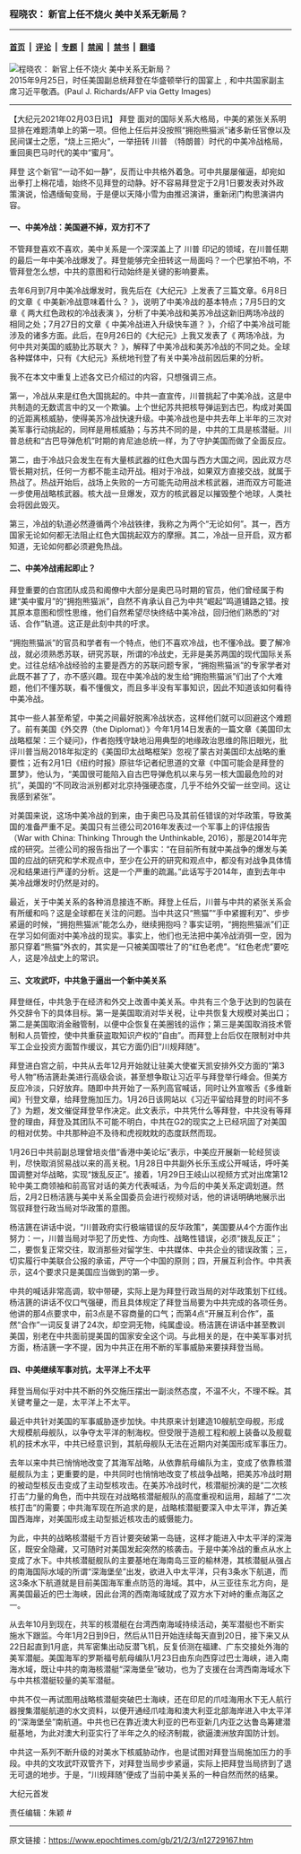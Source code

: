 ### 程晓农： 新官上任不烧火 美中关系无新局？

---

#### [首页](../../../..?n12729167) &nbsp;|&nbsp; [评论](../../../../../epoch-comment?n12729167) &nbsp;|&nbsp; [专题](../../../../../epoch-special?n12729167) &nbsp;|&nbsp; [禁闻](../../../../../epoch-news?n12729167) &nbsp;|&nbsp; [禁书](../../../../../books?n12729167) &nbsp;|&nbsp; [翻墙](https://github.com/gfw-breaker/nogfw/blob/master/README.md?n12729167)


<div><img alt="程晓农： 新官上任不烧火 美中关系无新局？" class="attachment-djy_600_400 size-djy_600_400 wp-post-image" src="https://i.epochtimes.com/assets/uploads/2021/01/GettyImages-490009850-1200x799-600x400-1.jpg"/>
<div class="caption">
 2015年9月25日，时任美国副总统拜登在华盛顿举行的国宴上﹐和中共国家副主席习近平敬酒。(Paul J. Richards/AFP via Getty Images)
</div></div><hr/><div class="post_content" id="artbody" itemprop="articleBody">
 <!-- article content begin -->
 <p>
  【大纪元2021年02月03日讯】
  <ok href="https://www.epochtimes.com/gb/tag/%E6%8B%9C%E7%99%BB.html">
   拜登
  </ok>
  面对的国际关系大格局，中美的紧张关系明显排在难题清单上的第一项。但他上任后并没按照“拥抱熊猫派”诸多新任官僚以及民间谋士之愿，“烧上三把火”，一举扭转
  <ok href="https://www.epochtimes.com/gb/tag/%E5%B7%9D%E6%99%AE.html">
   川普
  </ok>
  （特朗普）时代的中美冷战格局，重回奥巴马时代的美中“蜜月”。
 </p>
 <p>
  <ok href="https://www.epochtimes.com/gb/tag/%E6%8B%9C%E7%99%BB.html">
   拜登
  </ok>
  这个新官“一动不如一静”，反而让中共格外着急。可中共屡屡催逼，却宛如出拳打上棉花墙，始终不见拜登的动静。好不容易拜登定于2月1日要发表对外政策演说，恰遇缅甸变局，于是便以天降小雪为由推迟演讲，重新闭门构思演讲内容。
 </p>
 <h4 style="text-align: left;">
  <strong>
   一、中美冷战：美国避不掉，双方打不了
  </strong>
 </h4>
 <p>
  不管拜登喜欢不喜欢，美中关系是一个深深盖上了
  <ok href="https://www.epochtimes.com/gb/tag/%E5%B7%9D%E6%99%AE.html">
   川普
  </ok>
  印记的领域，在川普任期的最后一年中美冷战爆发了。拜登能够完全扭转这一局面吗？一个巴掌拍不响，不管拜登怎么想，中共的意图和行动始终是关键的影响要素。
 </p>
 <p>
  去年6月到7月中美冷战爆发时，我先后在《大纪元》上发表了三篇文章。6月8日的文章《
  <ok href="https://www.epochtimes.com/gb/20/6/7/n12168565.htm">
   中美新冷战意味着什么？
  </ok>
  》，说明了中美冷战的基本特点；7月5日的文章《
  <ok href="https://www.epochtimes.com/gb/20/7/5/n12233855.htm">
   两大红色政权的冷战表演
  </ok>
  》，分析了中美冷战和美苏冷战这新旧两场冷战的相同之处；7月27日的文章《
  <ok href="https://www.epochtimes.com/gb/20/7/26/n12285067.htm">
   中美冷战进入升级快车道？
  </ok>
  》，介绍了中美冷战可能涉及的诸多方面。此后，在9月26日的《大纪元》上我又发表了《
  <ok href="https://www.epochtimes.com/gb/20/9/25/n12430445.htm">
   两场冷战，为何中共对美国的威胁比苏联大？
  </ok>
  》，解释了中美冷战和美苏冷战的不同之处。全球各种媒体中，只有《大纪元》系统地刊登了有关中美冷战前因后果的分析。
 </p>
 <p>
  我不在本文中重复上述各文已介绍过的内容，只想强调三点。
 </p>
 <p>
  第一，冷战从来是红色大国挑起的。中共一直宣传，川普挑起了中美冷战，这是中共制造的无数谎言中的又一个欺骗。上个世纪苏共把核导弹运到古巴，构成对美国的近距离核威胁，使得美苏冷战快速升级。中美冷战也是中共去年上半年的三次对美军事行动挑起的，同样是用核威胁；与苏共不同的是，中共的工具是核潜艇。川普总统和“古巴导弹危机”时期的肯尼迪总统一样，为了守护美国而做了全面反应。
 </p>
 <p>
  第二，由于冷战只会发生在有大量核武器的红色大国与西方大国之间，因此双方尽管长期对抗，任何一方都不能主动开战。相对于冷战，如果双方直接交战，就属于热战了。热战开始后，战场上失败的一方可能先动用战术核武器，进而双方可能进一步使用战略核武器。核大战一旦爆发，双方的核武器足以摧毁整个地球，人类社会将因此毁灭。
 </p>
 <p>
  第三，冷战的轨道必然遵循两个冷战铁律，我称之为两个“无论如何”。其一，西方国家无论如何都无法阻止红色大国挑起双方的摩擦。其二，冷战一旦开启，双方都知道，无论如何都必须避免热战。
 </p>
 <h4 style="text-align: left;">
  <strong>
   二、中美冷战甫起即止？
  </strong>
 </h4>
 <p>
  拜登重要的白宫团队成员和阁僚中大部分是奥巴马时期的官员，他们曾经属于构建“美中蜜月”的“拥抱熊猫派”，自然不肯承认自己为中共“崛起”鸣道铺路之错。按其原本意图和惯性思维，他们自然希望尽快终结中美冷战，回归他们熟悉的“对话、合作”轨道。这正是此刻中共的吁求。
 </p>
 <p>
  “拥抱熊猫派”的官员和学者有一个特点，他们不喜欢冷战，也不懂冷战。要了解冷战，就必须熟悉苏联，研究苏联，所谓的冷战史，无非是美苏两国的现代国际关系史。过往总结冷战经验的主要是西方的苏联问题专家，“拥抱熊猫派”的专家学者对此既不甚了了，亦不感兴趣。现在中美冷战的发生给“拥抱熊猫派”们出了个大难题，他们不懂苏联，看不懂俄文，而且多半没有军事知识，因此不知道该如何看待中美冷战。
 </p>
 <p>
  其中一些人甚至希望，中美之间最好脱离冷战状态，这样他们就可以回避这个难题了。前有美国《外交界（the Diplomat）》今年1月14日发表的一篇文章《美国印太战略框架：三个疑问》，作者抱残守缺地沿用典型的地缘政治思维的陈旧眼光，批评川普当局2018年拟定的《美国印太战略框架》忽视了蒙古对美国印太战略的重要性；近有2月1日《纽约时报》原驻华记者纪思道的文章《中国可能会是拜登的噩梦》，他认为，“美国很可能陷入自古巴导弹危机以来与另一核大国最危险的对抗”，美国的“不同政治派别都对北京持强硬态度，几乎不给外交留一丝空间。这让我感到紧张”。
 </p>
 <p>
  对美国来说，这场中美冷战的到来，由于奥巴马及其前任错误的对华政策，导致美国的准备严重不足。美国只有兰德公司2016年发表过一个军事上的评估报告（War with China: Thinking Through the Unthinkable, 2016），那是2014年完成的研究。兰德公司的报告指出了一个事实：“在目前所有就中美战争的爆发与美国的应战的研究和学术观点中，至少在公开的研究和观点中，都没有对战争具体情况和结果进行严谨的分析。这是一个严重的疏漏。”此话写于2014年，直到去年中美冷战爆发时仍然是对的。
 </p>
 <p>
  最近，关于中美关系的各种消息接连不断。拜登上任后，川普与中共的紧张关系会有所缓和吗？这是全球都在关注的问题。当中共这只“熊猫”“手中紧握利刃”、步步紧逼的时候，“拥抱熊猫派”能怎么办，继续拥抱吗？事实证明，“拥抱熊猫派”们正在学习如何面对中美冷战的现实。事实上，他们也无法把中美冷战消弭一空，因为那只穿着“熊猫”外衣的，其实是一只被美国喂壮了的“红色老虎”。“红色老虎”要吃人，这是冷战史上的常识。
 </p>
 <h4 style="text-align: left;">
  <strong>
   三、文攻武吓，中共急于逼出一个新中美关系
  </strong>
 </h4>
 <p>
  拜登继任，中共急于在经济和外交上改善中美关系。中共有三个急于达到的包装在外交辞令下的具体目标。第一是美国取消对华关税，让中共恢复大规模对美出口；第二是美国取消金融管制，以便中企恢复在美圈钱的运作；第三是美国取消技术管制和人员管控，使中共重获盗取知识产权的“自由”。而拜登上台后仅在限制对中共军工企业投资方面暂作缓议，其它方面仍旧“川规拜随”。
 </p>
 <p>
  拜登进白宫之前，中共从去年12月开始就让驻美大使崔天凯安排外交方面的“第3号人物”杨洁篪赴美进行高级会谈，甚至想争取让习近平与拜登举行峰会。但美方反应冷淡，只好放弃。随即中共开始了一系列高官喊话，同时让外宣喉舌《多维新闻》刊登文章，给拜登施加压力。1月26日该网站以《习近平留给拜登的时间不多了》为题，发文催促拜登早作决定。此文表示，中共凭什么等拜登，中共没有等拜登的理由，拜登及其团队不可能不明白，中共在G2的现实之上已经巩固了对美国的相对优势。中共那种迫不及待和虎视眈眈的态度跃然而现。
 </p>
 <p>
  1月26日中共前副总理曾培炎借“香港中美论坛”表示，中美应开展新一轮经贸谈判，尽快取消贸易战以来的高关税。1月28日中共副外长乐玉成公开喊话，呼吁美国调整对华战略，实现“拨乱反正”。接着，1月29日王岐山以视频方式对出席第12轮中美工商领袖和前高官对话的美方代表喊话，为今后的中美关系定调划道。然后，2月2日杨洁篪与美中关系全国委员会进行视频对话，他的讲话明确地展示出驾驭拜登行政当局对华政策的意图。
 </p>
 <p>
  杨洁篪在讲话中说，“川普政府实行极端错误的反华政策”，美国要从4个方面作出努力：一，川普当局对华犯了历史性、方向性、战略性错误，必须“拨乱反正”；二，要恢复正常交往，取消那些对留学生、中共媒体、中共企业的错误政策；三，切实履行中美联合公报的承诺，严守一个中国的原则；四，开展互利合作。中共表示，这4个要求只是美国应当做到的第一步。
 </p>
 <p>
  中共的喊话非常高调，软中带硬，实际上是为拜登行政当局的对华政策划下红线。杨洁篪的讲话不仅口气强硬，而且具体规定了拜登当局要为中共完成的各项任务。他讲的那4点要求中，前3点是不容商量的口气；而第4点“开展互利合作”，虽然“合作”一词反复讲了24次，却空洞无物，纯属虚设。杨洁篪在讲话中甚至教训美国，别老在中共面前提美国的国家安全这个词。与此相关的是，在中美军事对抗方面，杨洁篪一字不提，因为中共正在用不断的军事威胁来要挟拜登当局。
 </p>
 <h4 style="text-align: left;">
  <strong>
   四、中美继续军事对抗，太平洋上不太平
  </strong>
 </h4>
 <p>
  拜登当局似乎对中共不断的外交施压摆出一副淡然态度，不温不火，不理不睬。其关键考量之一是，太平洋上不太平。
 </p>
 <p>
  最近中共针对美国的军事威胁逐步加快。中共原来计划建造10艘航空母舰，形成大规模航母舰队，以争夺太平洋的制海权。但受限于造舰工程和舰上装备以及舰载机的技术水平，中共已经意识到，其航母舰队无法在近期内对美国形成军事压力。
 </p>
 <p>
  去年以来中共已悄悄地改变了其海军战略，从依靠航母编队为主，变成了依靠核潜艇舰队为主；更重要的是，中共同时也悄悄地改变了核战争战略，把美苏冷战时期的被动型核反击变成了主动型核攻击。在美苏冷战时代，核潜艇扮演的是“二次核打击”力量的角色，而中共现在对战略核潜艇舰队的高度重视和运用，超越了“二次核打击”的需要；中共海军现在所追求的是，战略核潜艇要深入中太平洋，靠近美国西海岸，对美国形成主动型抵近核攻击的威慑能力。
 </p>
 <p>
  为此，中共的战略核潜艇千方百计要突破第一岛链，这样才能进入中太平洋的深海区，既安全隐藏，又可随时对美国发起突然的核袭击。于是中美冷战的重点从水上变成了水下。中共核潜艇舰队的主要基地在海南岛三亚的榆林港，其核潜艇从强占的南海国际水域的所谓“深海堡垒”出发，欲进入中太平洋，只有3条水下航道，而这3条水下航道就是目前美国海军重点防范的海域。其中，从三亚往东北方向，是离美国最近的巴士海峡，因此台湾的西南海域就成了双方水下对峙的重点海区之一。
 </p>
 <p>
  从去年10月到现在，共军的核潜艇在台湾西南海域持续活动，美军潜艇也不断实施水下跟监。今年1月2日到9日，然后从11日开始连续每天直到20日，接下来又从22日起直到1月底，共军密集出动反潜飞机，反复侦测在福建、广东交接处外海的美军潜艇。美国海军的罗斯福号航母编队1月23日由东向西穿过巴士海峡，进入南海水域，既让中共的南海核潜艇“深海堡垒”破功，也为了支援在台湾西南海域水下与中共核潜艇较量的美军潜艇。
 </p>
 <p>
  中共不仅一再试图用战略核潜艇突破巴士海峡，还在印尼的爪哇海用水下无人航行器搜集潜艇航道的水文资料，以便开通经爪哇海和澳大利亚北部海岸进入中太平洋的“深海堡垒”南航道。中共也已在靠近澳大利亚的巴布亚新几内亚之达鲁岛筹建潜艇基地，为此对澳大利亚实行了半年之久的经济制裁，欲逼澳洲放弃国防计划。
 </p>
 <p>
  中共这一系列不断升级的对美水下核威胁动作，也是试图对拜登当局施加压力的手段。中共的文攻武吓双管齐下，对拜登当局步步紧逼，实际上把拜登当局挤到了退无可退的地步。于是，“川规拜随”便成了当前中美关系的一种自然而然的结果。
 </p>
 <p>
  大纪元首发
 </p>
 <p>
  责任编辑：朱颖 #
 </p>
 <!-- article content end -->
 <div id="below_article_ad">
 </div>
</div>


---

原文链接：https://www.epochtimes.com/gb/21/2/3/n12729167.htm